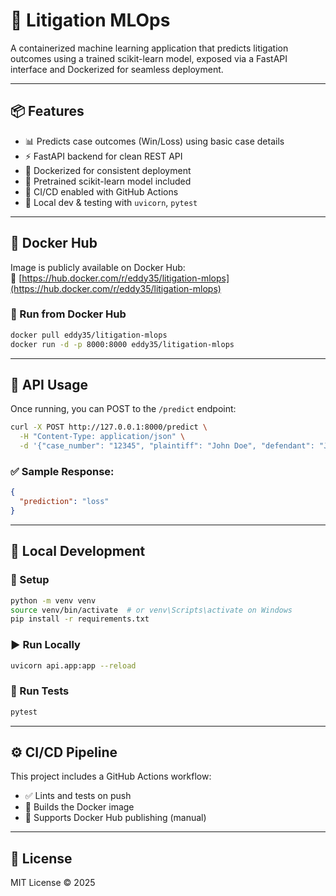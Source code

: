 # 🧠 Litigation MLOps

A containerized machine learning application that predicts litigation outcomes using a trained scikit-learn model, exposed via a FastAPI interface and Dockerized for seamless deployment.

---

## 📦 Features

- 📊 Predicts case outcomes (Win/Loss) using basic case details
- ⚡ FastAPI backend for clean REST API
- 🐳 Dockerized for consistent deployment
- 🤖 Pretrained scikit-learn model included
- 🔁 CI/CD enabled with GitHub Actions
- 🧪 Local dev & testing with `uvicorn`, `pytest`

---

## 🚀 Docker Hub

Image is publicly available on Docker Hub:  
🔗 [https://hub.docker.com/r/eddy35/litigation-mlops](https://hub.docker.com/r/eddy35/litigation-mlops)

### 🐳 Run from Docker Hub

```bash
docker pull eddy35/litigation-mlops
docker run -d -p 8000:8000 eddy35/litigation-mlops
```

---

## 📡 API Usage

Once running, you can POST to the `/predict` endpoint:

```bash
curl -X POST http://127.0.0.1:8000/predict \
  -H "Content-Type: application/json" \
  -d '{"case_number": "12345", "plaintiff": "John Doe", "defendant": "Jane Smith"}'
```

### ✅ Sample Response:

```json
{
  "prediction": "loss"
}
```

---

## 🧪 Local Development

### 🔧 Setup

```bash
python -m venv venv
source venv/bin/activate  # or venv\Scripts\activate on Windows
pip install -r requirements.txt
```

### ▶️ Run Locally

```bash
uvicorn api.app:app --reload
```

### 🧪 Run Tests

```bash
pytest
```

---

## ⚙️ CI/CD Pipeline

This project includes a GitHub Actions workflow:

- ✅ Lints and tests on push
- 🐳 Builds the Docker image
- 🚀 Supports Docker Hub publishing (manual)

---

## 📝 License

MIT License © 2025  
